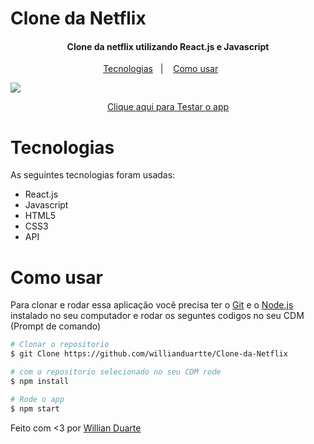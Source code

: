 # Clone da Netflix

<h4 align='center'>Clone da netflix utilizando React.js e Javascript</h4>

<p align='center'>
    <a href="#Tecnologias">Tecnologias</a>&nbsp;&nbsp;&nbsp;|&nbsp;&nbsp;&nbsp;
    <a href="#Como usar">Como usar</a>&nbsp;&nbsp;&nbsp;&nbsp;&nbsp;&nbsp;
</p>

<img src='./public/Netflix-Clone.gif'>

<p align='center'>
    <a href="https://clone-da-netflix.vercel.app/" target="_blank">Clique aqui para Testar o app</a>
</p>

# Tecnologias
As seguintes tecnologias foram usadas:

- React.js
- Javascript
- HTML5
- CSS3
- API

# Como usar
Para clonar e rodar essa aplicação você precisa ter o [Git](https://git-scm.com/) e o [Node.js](https://nodejs.org/en/) instalado no seu computador e rodar os seguntes codigos no seu CDM (Prompt de comando)

```bash
# Clonar o repositorio
$ git Clone https://github.com/willianduartte/Clone-da-Netflix

# com o repositorio selecionado no seu CDM rode
$ npm install

# Rode o app
$ npm start
```

Feito com <3 por [Willian Duarte](https://www.linkedin.com/in/willian-duarte-de-souza-4321a6230/)
